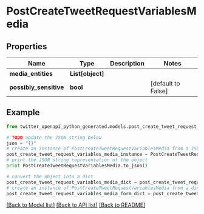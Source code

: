 # PostCreateTweetRequestVariablesMedia


## Properties
Name | Type | Description | Notes
------------ | ------------- | ------------- | -------------
**media_entities** | **List[object]** |  | 
**possibly_sensitive** | **bool** |  | [default to False]

## Example

```python
from twitter_openapi_python_generated.models.post_create_tweet_request_variables_media import PostCreateTweetRequestVariablesMedia

# TODO update the JSON string below
json = "{}"
# create an instance of PostCreateTweetRequestVariablesMedia from a JSON string
post_create_tweet_request_variables_media_instance = PostCreateTweetRequestVariablesMedia.from_json(json)
# print the JSON string representation of the object
print PostCreateTweetRequestVariablesMedia.to_json()

# convert the object into a dict
post_create_tweet_request_variables_media_dict = post_create_tweet_request_variables_media_instance.to_dict()
# create an instance of PostCreateTweetRequestVariablesMedia from a dict
post_create_tweet_request_variables_media_form_dict = post_create_tweet_request_variables_media.from_dict(post_create_tweet_request_variables_media_dict)
```
[[Back to Model list]](../README.md#documentation-for-models) [[Back to API list]](../README.md#documentation-for-api-endpoints) [[Back to README]](../README.md)


